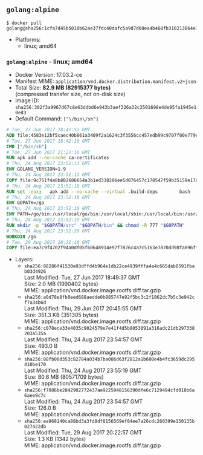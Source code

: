 ## `golang:alpine`

```console
$ docker pull golang@sha256:1cfa7d45b5010b62ae37fdc40dafc5a9d7d60ea4b468fb310213064e76e1c894
```

-	Platforms:
	-	linux; amd64

### `golang:alpine` - linux; amd64

-	Docker Version: 17.03.2-ce
-	Manifest MIME: `application/vnd.docker.distribution.manifest.v2+json`
-	Total Size: **82.9 MB (82915377 bytes)**  
	(compressed transfer size, not on-disk size)
-	Image ID: `sha256:302f3a9967d67c8e63ddbd6e943b3aef326a32c3501698e4de95fa1945e10ed3`
-	Default Command: `["\/bin\/sh"]`

```dockerfile
# Tue, 27 Jun 2017 18:41:51 GMT
ADD file:4583e12bf5caec40b861a3409f2a1624c3f3556cc457edb99c9707f00e779e45 in / 
# Tue, 27 Jun 2017 18:42:16 GMT
CMD ["/bin/sh"]
# Tue, 27 Jun 2017 21:22:16 GMT
RUN apk add --no-cache ca-certificates
# Thu, 24 Aug 2017 23:51:13 GMT
ENV GOLANG_VERSION=1.9
# Thu, 24 Aug 2017 23:51:13 GMT
COPY file:9c751f4a8b882686654a3b1ed338206ee5d076457c178547f59b35159e17a438 in /go-alpine-patches/ 
# Thu, 24 Aug 2017 23:52:18 GMT
RUN set -eux; 	apk add --no-cache --virtual .build-deps 		bash 		gcc 		musl-dev 		openssl 		go 	; 	export 		GOROOT_BOOTSTRAP="$(go env GOROOT)" 		GOOS="$(go env GOOS)" 		GOARCH="$(go env GOARCH)" 		GO386="$(go env GO386)" 		GOARM="$(go env GOARM)" 		GOHOSTOS="$(go env GOHOSTOS)" 		GOHOSTARCH="$(go env GOHOSTARCH)" 	; 		wget -O go.tgz "https://golang.org/dl/go$GOLANG_VERSION.src.tar.gz"; 	echo 'a4ab229028ed167ba1986825751463605264e44868362ca8e7accc8be057e993 *go.tgz' | sha256sum -c -; 	tar -C /usr/local -xzf go.tgz; 	rm go.tgz; 		cd /usr/local/go/src; 	for p in /go-alpine-patches/*.patch; do 		[ -f "$p" ] || continue; 		patch -p2 -i "$p"; 	done; 	./make.bash; 		rm -rf /go-alpine-patches; 	apk del .build-deps; 		export PATH="/usr/local/go/bin:$PATH"; 	go version
# Thu, 24 Aug 2017 23:52:18 GMT
ENV GOPATH=/go
# Thu, 24 Aug 2017 23:52:18 GMT
ENV PATH=/go/bin:/usr/local/go/bin:/usr/local/sbin:/usr/local/bin:/usr/sbin:/usr/bin:/sbin:/bin
# Thu, 24 Aug 2017 23:52:19 GMT
RUN mkdir -p "$GOPATH/src" "$GOPATH/bin" && chmod -R 777 "$GOPATH"
# Thu, 24 Aug 2017 23:52:20 GMT
WORKDIR /go
# Tue, 29 Aug 2017 20:21:18 GMT
COPY file:ea7c9f4702f94a0df05f60648914e97f7876c4a7c5163e7870dd98fa896ff722 in /usr/local/bin/ 
```

-	Layers:
	-	`sha256:88286f41530e93dffd4b964e1db22ce4939fffa4a4c665dab8591fbab03d4926`  
		Last Modified: Tue, 27 Jun 2017 18:49:37 GMT  
		Size: 2.0 MB (1990402 bytes)  
		MIME: application/vnd.docker.image.rootfs.diff.tar.gzip
	-	`sha256:a0d78e8fb0eed688aedde0b885747e92f5bc3c2f1862dc7b5c3e942cf7a34b6d`  
		Last Modified: Thu, 29 Jun 2017 20:45:55 GMT  
		Size: 351.3 KB (351305 bytes)  
		MIME: application/vnd.docker.image.rootfs.diff.tar.gzip
	-	`sha256:c078ece33e4035c9024579e7e41f4d5b8053091a316adc21db297338203a535a`  
		Last Modified: Thu, 24 Aug 2017 23:54:57 GMT  
		Size: 493.0 B  
		MIME: application/vnd.docker.image.rootfs.diff.tar.gzip
	-	`sha256:88fb06d353c82784a034b7ba086d63f2812a1b600e4b4fc3659dc295410be170`  
		Last Modified: Thu, 24 Aug 2017 23:55:19 GMT  
		Size: 80.6 MB (80571709 bytes)  
		MIME: application/vnd.docker.image.rootfs.diff.tar.gzip
	-	`sha256:f7086be2842902772437ae9225948156390dfe6c7129494cfd018b6a6aee9c7c`  
		Last Modified: Thu, 24 Aug 2017 23:54:57 GMT  
		Size: 126.0 B  
		MIME: application/vnd.docker.image.rootfs.diff.tar.gzip
	-	`sha256:ea968140ca88bd3a3fd8df8156569ef84ee7a26cdc260399e150135b027422db`  
		Last Modified: Tue, 29 Aug 2017 20:22:57 GMT  
		Size: 1.3 KB (1342 bytes)  
		MIME: application/vnd.docker.image.rootfs.diff.tar.gzip
